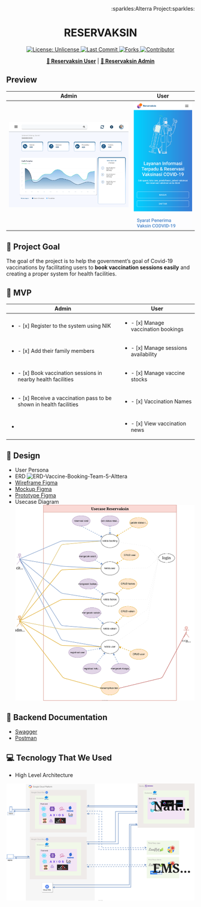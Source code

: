 <p align="right">:sparkles:Alterra Project:sparkles:</p>
<h1 align="center">RESERVAKSIN</h1>

<p align="center">
<a href="http://unlicense.org/">
<img src="https://img.shields.io/github/license/dwisabrina23/Reservaksin-FE-Admin?style=for-the-badge" alt="License: Unlicense">
</a>

<a href="https://github.com/dwisabrina23/Reservaksin-FE-Admin">
<img src="https://img.shields.io/github/last-commit/dwisabrina23/Reservaksin-FE-Admin?style=for-the-badge" alt="Last Commit">
</a>

<a href="https://github.com/markdown-templates/markdown-snippets/fork">
<img src="https://img.shields.io/github/forks/dwisabrina23/Reservaksin-FE-Admin?style=for-the-badge" alt="Forks">
</a>
  
<a href="https://github.com/dwisabrina23/Reservaksin-FE-Admin/graphs/contributors">
<img src="https://img.shields.io/github/contributors/dwisabrina23/Reservaksin-FE-Admin?style=for-the-badge" alt="Contributor">
</a>
</p>


<p align="center">
<strong><a href="https://reservaksin.live">💉 Reservaksin User</a></strong>
|
<strong><a href="https://admin.reservaksin.live">🏥 Reservaksin Admin</a></strong>
</p>

## Preview
| Admin | User |
| ----------- | ----------- |
| <img src="./Dashboard-admin.svg" alt="preview admin">| <img src="./Landing Page- Before Login.svg" alt="preview user"> |

## 🎯 Project Goal
The goal of the project is to help the government’s goal of Covid-19 vaccinations
by facilitating users to **book vaccination sessions easily** and creating a proper
system for health facilities.


## 🚩 MVP
| Admin | User |
| ----------- | ----------- |
| <ul><li>- [x] Register to the system using NIK</li>| <ul><li>- [x] Manage vaccination bookings</li> |
| <ul><li>- [x] Add their family members</li>| <ul><li>- [x] Manage sessions availability</li> |
| <ul><li>- [x] Book vaccination sessions in nearby health facilities</li>| <ul><li>- [x] Manage vaccine stocks</li> |
| <ul><li>- [x] Receive a vaccination pass to be shown in health facilities</li>| <ul><li>- [x] Vaccination Names</li> |
| <ul><li> </li>| <ul><li>- [x] View vaccination news</li> |

## 🎨 Design
* User Persona
* ERD <img src="https://i.postimg.cc/pLz0sxZR/ERD-Vaccine-Booking-Team-5-Alttera-2.png" alt="ERD-Vaccine-Booking-Team-5-Alttera">
* [Wireframe Figma](https://www.figma.com/file/awRtiv9eHKf0fJ0rRhKAGr/Wireframe---Mockup?node-id=6%3A8)
* [Mockup Figma](https://www.figma.com/file/awRtiv9eHKf0fJ0rRhKAGr/Wireframe---Mockup?node-id=38%3A20)
* [Prototype Figma](https://www.figma.com/proto/awRtiv9eHKf0fJ0rRhKAGr/Wireframe-Mockup?node-id=6%3A8&scaling=scale-down&page-id=6%3A8)
* Usecase Diagram <img src="./HLA Reservaksin-MVP usecase.drawio.svg" alt="Usecase-Vaccine-Booking-Team-5-Alttera">
  
## 📑 Backend Documentation
* [Swagger](https://app.swaggerhub.com/apis/diahfani/Vaccine/1.0.0)
* [Postman](https://documenter.getpostman.com/view/17541111/UVeAuUEj)


## 💻 Tecnology That We Used
* High Level Architecture
<img src="./HLA Reservaksin-HLA.svg" alt="HLA diagram">
  
